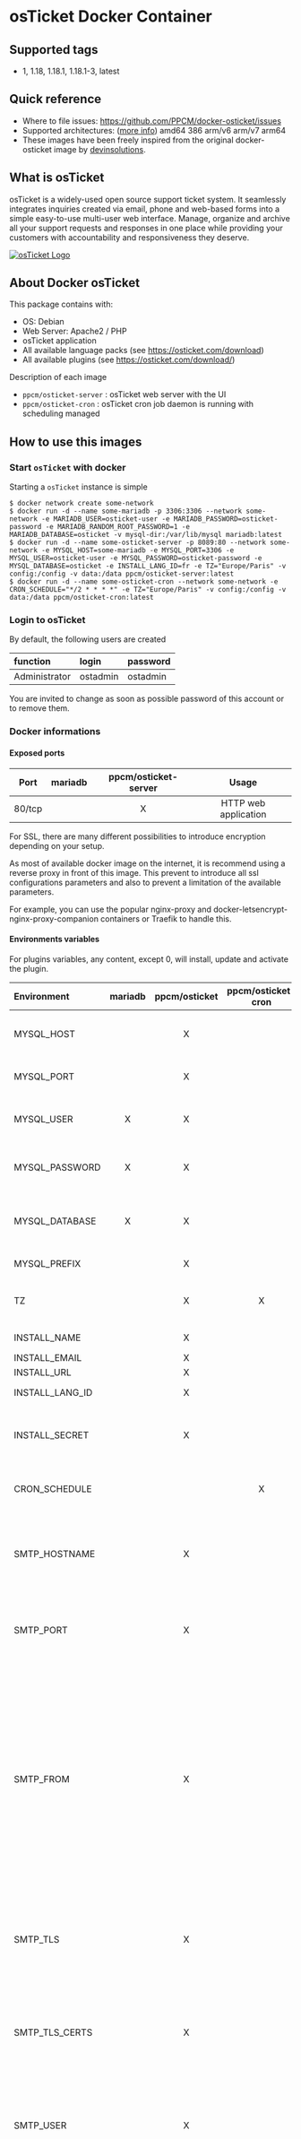 # osTicket Docker Container

## Supported tags

- 1, 1.18, 1.18.1, 1.18.1-3, latest

## Quick reference

- Where to file issues: https://github.com/PPCM/docker-osticket/issues
- Supported architectures: ([more info](https://github.com/docker-library/official-images#architectures-other-than-amd64)) amd64 386 arm/v6 arm/v7 arm64
- These images have been freely inspired from the original docker-osticket image by [devinsolutions](https://github.com/devinsolutions/docker-osticket).


## What is osTicket

osTicket is a widely-used open source support ticket system. It seamlessly integrates inquiries created via email, phone and web-based forms into a simple easy-to-use multi-user web interface. Manage, organize and archive all your support requests and responses in one place while providing your customers with accountability and responsiveness they deserve.

[![osTicket Logo](https://osticket.com/wp-content/uploads/2021/03/osticket-supsys-new-1-e1616621912452.png)](https://osticket.com/)

## About Docker osTicket

This package contains with:
- OS: Debian
- Web Server: Apache2 / PHP
- osTicket application
- All available language packs (see https://osticket.com/download)
- All available plugins (see https://osticket.com/download/)

Description of each image
- `ppcm/osticket-server` : osTicket web server with the UI
- `ppcm/osticket-cron` : osTicket cron job daemon is running with scheduling managed

## How to use this images

### Start `osTicket` with docker
Starting a `osTicket` instance is simple

```console
$ docker network create some-network 
$ docker run -d --name some-mariadb -p 3306:3306 --network some-network -e MARIADB_USER=osticket-user -e MARIADB_PASSWORD=osticket-password -e MARIADB_RANDOM_ROOT_PASSWORD=1 -e MARIADB_DATABASE=osticket -v mysql-dir:/var/lib/mysql mariadb:latest
$ docker run -d --name some-osticket-server -p 8089:80 --network some-network -e MYSQL_HOST=some-mariadb -e MYSQL_PORT=3306 -e MYSQL_USER=osticket-user -e MYSQL_PASSWORD=osticket-password -e MYSQL_DATABASE=osticket -e INSTALL_LANG_ID=fr -e TZ="Europe/Paris" -v config:/config -v data:/data ppcm/osticket-server:latest
$ docker run -d --name some-osticket-cron --network some-network -e CRON_SCHEDULE="*/2 * * * *" -e TZ="Europe/Paris" -v config:/config -v data:/data ppcm/osticket-cron:latest
```
### Login to osTicket

By default, the following users are created

| function                   | login     | password |
|:---------------------------|:----------|:---------|
| Administrator              | ostadmin  | ostadmin |

You are invited to change as soon as possible password of this account or to remove them.

### Docker informations

#### Exposed ports

| Port      | mariadb | ppcm/osticket-server | Usage                         |
|:---------:|:-------:|:--------------------:|:-----------------------------:|
| 80/tcp    |         | X                    | HTTP web application          |

For SSL, there are many different possibilities to introduce encryption depending on your setup.

As most of available docker image on the internet, it is recommend using a reverse proxy in front of this image. This prevent to introduce all ssl configurations parameters and also to prevent a limitation of the available parameters.

For example, you can use the popular nginx-proxy and docker-letsencrypt-nginx-proxy-companion containers or Traefik to handle this.

#### Environments variables
For plugins variables, any content, except 0, will install, update and activate the plugin.

| Environment                       | mariadb | ppcm/osticket | ppcm/osticket-cron | Default                | Usage                                                                              |
|:----------------------------------|:-------:|:-------------:|:------------------:|:----------------------:|:-----------------------------------------------------------------------------------|
| MYSQL_HOST                        |         | X             |                    |                        | MANDATORY - MySQL or MariaDB host name                                             |
| MYSQL_PORT                        |         | X             |                    | 3306                   | MySQL or MariaDB host port                                                         |
| MYSQL_USER                        | X       | X             |                    | osticket               | MySQL or MariaDB osTicket username                                                 |
| MYSQL_PASSWORD                    | X       | X             |                    | osticket               | MySQL or MariaDB password for osTicket user                                        |
| MYSQL_DATABASE                    | X       | X             |                    | osticket               | MySQL or MariaDB database name for osTicket                                        |
| MYSQL_PREFIX                      |         | X             |                    | ost_                   | MySQL Table Prefix                                                                 |
| TZ                                |         | X             | X                  | UTC                    | Timezone for the web server and for osTicket                                       |
| INSTALL_NAME                      |         | X             |                    | My Helpdesk            | Helpdesk Name                                                                      |
| INSTALL_EMAIL                     |         | X             |                    | helpdesk@example.com   | Default Email                                                                      |
| INSTALL_URL                       |         | X             |                    | http://localhost:8080/ | Helpdesk URL                                                                       |
| INSTALL_LANG_ID                   |         | X             |                    | en_US                  | Primary Language                                                                   |
| INSTALL_SECRET                    |         | X             |                    |                        | Secret string value for osTicket installation (see below)                          |
| CRON_SCHEDULE                     |         |               | X                  | */2 * * * *            | Schedule in CRON format - [cron.guru](https://crontab.guru/) can help you          |
| SMTP_HOSTNAME                     |         | X             |                    | localhost              | The host name (or IP address) of the SMTP server to send all outgoing mail through |
| SMTP_PORT                         |         | X             |                    | 25                     | The TCP port to connect to on the server. Usually one of 25, 465 or 587.           |
| SMTP_FROM                         |         | X             |                    |                        | The envelope from address to use when sending email (note that is not the same as the From: header). This must be provided for sending mail to function. However, if not specified, this will default to the value of `SMTP_USER` if this is provided. |
| SMTP_TLS                          |         | X             |                    | 1                      | Boolean (1 or 0) value indicating if TLS should be used to create a secure connection to the server |    
| SMTP_TLS_CERTS                    |         | X             |                    | /etc/ssl/certs/ca-certificates.crt | If TLS is in use, indicates file containing root certificates used to verify server certificate |    
| SMTP_USER                         |         | X             |                    |                        | The user identity to use for SMTP authentication. Specifying a value here will enable SMTP authentication |    
| SMTP_PASSWORD                     |         | X             |                    |                        | The password associated with the user for SMTP authentication                      |

#### Exposed volumes
Volumes must be exposed for `ppcm/osticket-server` and `ppcm/osticket-cron`

| Volume  | Usage                                      |
|:--------|:-------------------------------------------|
| /config | Volume for configuration files of osTicket |
| /data   | Volume for any data of osTicket            |

#### osTicket Cronjob

osTicket require a job to be run periodically.
To respect docker convention and to prevent a clustered deploiement to run the cron on all cluster instances, the cron task was removed from osTicket main image.

As compensation a dedicated image `ppcm/osticket-cron` was made for the cron task. Only one instance of this image has to run on your cluster.

#### Mail Configuration

The image does not run a MTA. Although one could be installed quite easily, getting the setup so that external mail servers will accept mail from your host & domain is not trivial due to anti-spam measures. This is additionally difficult to do from ephemeral docker containers that run in a cloud where the host may change etc.

Hence this image supports osTicket sending of mail by sending directly to designated a SMTP server. However, you must provide the relevant SMTP settings through environmental variables before this will function.

To automatically collect email from an external IMAP or POP3 account, configure the settings for the relevant email address in your admin control panel as normal (Admin Panel -> Emails).

#### Environmental Variables

##### `INSTALL_SECRET`

Secret string value for osTicket installation. A random value is generated on start-up and persisted in `/data/secret.txt` if this is not provided.

If using in production you should specify this so that re-creating the container does not cause your installation secret to be lost!